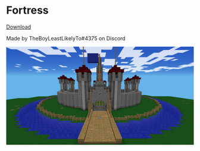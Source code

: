 # Fortress

[Download](https://mcpi.tk/mcpi-repo/worlds/Fortress/Fortress.mcpiw)

Made by TheBoyLeastLikelyTo#4375 on Discord

![](Fortress.png)
